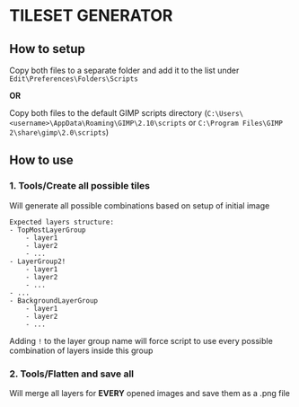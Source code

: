 # TILESET GENERATOR

## How to setup

Copy both files to a separate folder and add it to the list under `Edit\Preferences\Folders\Scripts` 

**OR**

Copy both files to the default GIMP scripts directory (`C:\Users\<username>\AppData\Roaming\GIMP\2.10\scripts` or `C:\Program Files\GIMP 2\share\gimp\2.0\scripts`)

## How to use

### 1. Tools/Create all possible tiles

Will generate all possible combinations based on setup of initial image

```
Expected layers structure:
- TopMostLayerGroup
    - layer1
    - layer2
    - ...
- LayerGroup2!
    - layer1
    - layer2
    - ...
- ...
- BackgroundLayerGroup
    - layer1
    - layer2
    - ...
```

Adding `!` to the layer group name will force script to use every possible combination of layers inside this group

### 2. Tools/Flatten and save all

Will merge all layers for **EVERY** opened images and save them as a .png file